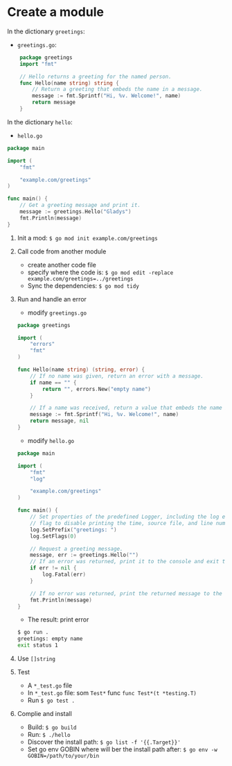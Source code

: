 # Create a module

In the dictionary `greetings`:

- `greetings.go`:

```go
    package greetings
    import "fmt"

    // Hello returns a greeting for the named person.
    func Hello(name string) string {
        // Return a greeting that embeds the name in a message.
        message := fmt.Sprintf("Hi, %v. Welcome!", name)
        return message
    }
```

In the dictionary `hello`:

- `hello.go`

```go
package main

import (
    "fmt"

    "example.com/greetings"
)

func main() {
    // Get a greeting message and print it.
    message := greetings.Hello("Gladys")
    fmt.Println(message)
}
```

1. Init a mod:  `$ go mod init example.com/greetings`
2. Call code from another module
   - create another code file
   - specify where the code is: `$ go mod edit -replace example.com/greetings=../greetings`
   - Sync the dependencies: `$ go mod tidy`
3. Run and handle an error
   - modify `greetings.go`
  
    ```go
    package greetings

    import (
        "errors"
        "fmt"
    )

    func Hello(name string) (string, error) {
        // If no name was given, return an error with a message.
        if name == "" {
            return "", errors.New("empty name")
        }

        // If a name was received, return a value that embeds the name in a greeting message.
        message := fmt.Sprintf("Hi, %v. Welcome!", name)
        return message, nil
    }
    ```

    - modify `hello.go`

    ```go
    package main

    import (
        "fmt"
        "log"

        "example.com/greetings"
    )

    func main() {
        // Set properties of the predefined Logger, including the log entry prefix and a 
        // flag to disable printing the time, source file, and line number.
        log.SetPrefix("greetings: ")
        log.SetFlags(0)

        // Request a greeting message.
        message, err := greetings.Hello("")
        // If an error was returned, print it to the console and exit the program.
        if err != nil {
            log.Fatal(err)
        }

        // If no error was returned, print the returned message to the console.
        fmt.Println(message)
    }
    ```

    - The result: print error

    ```bash
    $ go run .
    greetings: empty name
    exit status 1
    ```

4. Use `[]string`
5. Test
    - A `*_test.go` file
    - In `*_test.go` file: som `Test*` func
    `func Test*(t *testing.T)`
    - Run `$ go test .`

6. Complie and install
    - Build: `$ go build`
    - Run: `$ ./hello`
    - Discover the install path: `$ go list -f '{{.Target}}'`
    - Set go env GOBIN where will ber the install path after:
    `$ go env -w GOBIN=/path/to/your/bin`
